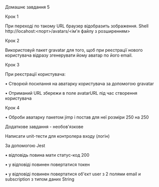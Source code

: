 Домашнє завдання 5

Крок 1

При переході по такому URL браузер відобразить зображення. Shell
http://locahost:<порт>/avatars/<ім'я файлу з розширенням>

Крок 2

Використовуй пакет gravatar для того, щоб при реєстрації нового користувача відразу згенерувати йому
аватар по його email.

Крок 3

При реєстрації користувача:

• Створюй посилання на аватарку користувача за допомогою gravatar

• Отриманий URL збережи в поле avatarURL під час створення користувача

Крок 4

• Оброби аватарку пакетом jimp і постав для неї розміри 250 на 250

Додаткове завдання - необов'язкове

Написати unit-тести для контролера входу (логін)

За допомогою Jest

• відповідь повина мати статус-код 200

• у відповіді повинен повертатися токен

• у відповіді повинен повертатися об'єкт user з 2 полями email и subscription з типом даних String
